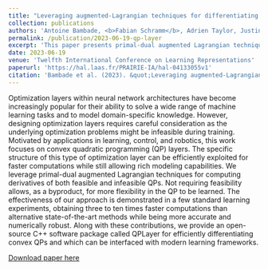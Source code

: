 ```yaml
---
title: "Leveraging augmented-Lagrangian techniques for differentiating over infeasible quadratic programs in machine learning"
collection: publications
authors: 'Antoine Bambade, <b>Fabian Schramm</b>, Adrien Taylor, Justin Carpentier'
permalink: /publication/2023-06-19-qp-layer
excerpt: 'This paper presents primal-dual augmented Lagrangian techniques for computing derivatives of both feasible and infeasible QPs.'
date: 2023-06-19
venue: 'Twelfth International Conference on Learning Representations'
paperurl: 'https://hal.laas.fr/PRAIRIE-IA/hal-04133055v1'
citation: 'Bambade et al. (2023). &quot;Leveraging augmented-Lagrangian techniques for differentiating over infeasible quadratic programs in machine learning.&quot; <i>ICLR24</i>.'
---
```

Optimization layers within neural network architectures have become increasingly popular for their ability to solve a wide range of machine learning tasks and to model domain-specific knowledge. However, designing optimization layers requires careful consideration as the underlying optimization problems might be infeasible during training. Motivated by applications in learning, control, and robotics, this work focuses on convex quadratic programming (QP) layers. The specific structure of this type of optimization layer can be efficiently exploited for faster computations while still allowing rich modeling capabilities. We leverage primal-dual augmented Lagrangian techniques for computing derivatives of both feasible and infeasible QPs. Not requiring feasibility allows, as a byproduct, for more flexibility in the QP to be learned. The effectiveness of our approach is demonstrated in a few standard learning experiments, obtaining three to ten times faster computations than alternative state-of-the-art methods while being more accurate and numerically robust. Along with these contributions, we provide an open-source C++ software package called QPLayer for efficiently differentiating convex QPs and which can be interfaced with modern learning frameworks.

[Download paper here](https://inria.hal.science/hal-04133055/document)